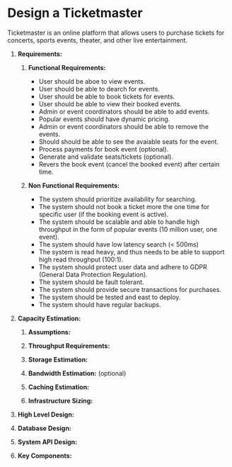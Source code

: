 # Design a Ticketmaster

Ticketmaster is an online platform that allows users to purchase tickets for concerts, sports events, theater, and other live entertainment.

1.  **Requirements:**

    1. **Functional Requirements:**

       - User should be aboe to view events.
       - User should be able to dearch for events.
       - User should be able to book tickets for events.
       - User should be able to view their booked events.
       - Admin or event coordinators should be able to add events.
       - Popular events should have dynamic pricing.
       - Admin or event coordinators should be able to remove the events.
       - Should should be able to see the avaiable seats for the event.
       - Process payments for book event (optional).
       - Generate and validate seats/tickets (optional).
       - Revers the book event (cancel the booked event) after certain time.

    2. **Non Functional Requirements:**

       - The system should prioritize availability for searching.
       - The system should not book a ticket more the one time for specific user (if the booking event is active).
       - The system should be scalable and able to handle high throughput in the form of popular events (10 million user, one event).
       - The system should have low latency search (< 500ms)
       - The system is read heavy, and thus needs to be able to support high read throughput (100:1).
       - The system should protect user data and adhere to GDPR (General Data Protection Regulation).
       - The system should be fault tolerant.
       - The system should provide secure transactions for purchases.
       - The system should be tested and east to deploy.
       - The system should have regular backups.

2.  **Capacity Estimation:**

    1. **Assumptions:**

    2. **Throughput Requirements:**

    3. **Storage Estimation:**

    4. **Bandwidth Estimation:** (optional)

    5. **Caching Estimation:**

    6. **Infrastructure Sizing:**

3.  **High Level Design:**

4.  **Database Design:**

5.  **System API Design:**

6.  **Key Components:**
